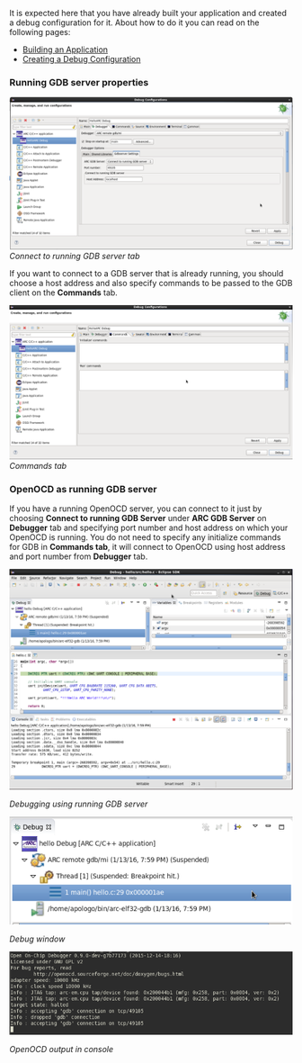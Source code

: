 
It is expected here that you have already built your application and created a
 debug configuration for it. About how to do it you can read on the following
pages:
* [Building an Application](Building-User-Guide)
* [Creating a Debug Configuration](Creating-a-Debug-Configuration)


### Running GDB server properties

![Connect to running GDB server tab](images/debugging/running_gdb/running_gdb_tab.png)
_Connect to running GDB server tab_

If you want to connect to a GDB server that is already running, you should choose
a host address and also specify commands to be passed to the GDB client on the
**Commands** tab.

![Commands tab](images/debugging/commands_tab.png)
_Commands tab_


### OpenOCD as running GDB server

If you have a running OpenOCD server, you can connect to it just by choosing
**Connect to running GDB Server** under **ARC GDB Server** on **Debugger**
 tab and specifying port number and host address on which your OpenOCD is
 running. You do not need to specify any initialize commands for GDB in
 **Commands tab**, it will connect to OpenOCD using host address and port number
 from **Debugger** tab.

![Debugging using running GDB server](images/debugging/running_gdb/running_gdb_debug.png)

 _Debugging using running GDB server_

![Debug window](images/debugging/running_gdb/processes_list.png)

  _Debug window_

![OpenOCD output in console](images/debugging/running_gdb/openocd_output.png)

  _OpenOCD output in console_
